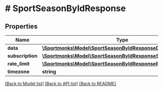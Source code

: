 # # SportSeasonByIdResponse

## Properties

Name | Type | Description | Notes
------------ | ------------- | ------------- | -------------
**data** | [**\Sportmonks\Model\SportSeasonByIdResponseData**](SportSeasonByIdResponseData.md) |  | [optional]
**subscription** | [**\Sportmonks\Model\SportSeasonByIdResponseSubscriptionInner[]**](SportSeasonByIdResponseSubscriptionInner.md) |  | [optional]
**rate_limit** | [**\Sportmonks\Model\SportSeasonByIdResponseRateLimit**](SportSeasonByIdResponseRateLimit.md) |  | [optional]
**timezone** | **string** |  | [optional]

[[Back to Model list]](../../README.md#models) [[Back to API list]](../../README.md#endpoints) [[Back to README]](../../README.md)

